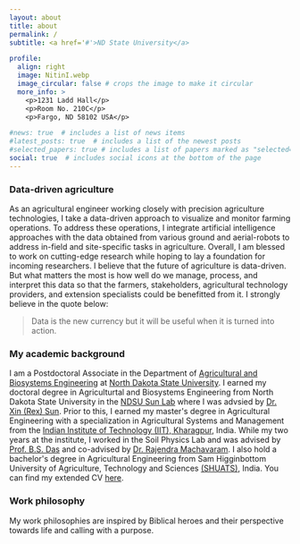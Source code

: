 ```yaml
---
layout: about
title: about
permalink: /
subtitle: <a href='#'>ND State University</a>

profile:
  align: right
  image: NitinI.webp
  image_circular: false # crops the image to make it circular
  more_info: >
    <p>1231 Ladd Hall</p>
    <p>Room No. 210C</p>
    <p>Fargo, ND 58102 USA</p>

#news: true  # includes a list of news items
#latest_posts: true  # includes a list of the newest posts
#selected_papers: true # includes a list of papers marked as "selected={true}"
social: true  # includes social icons at the bottom of the page
---
```


### Data-driven agriculture

As an agricultural engineer working closely with precision agriculture technologies, I take a data-driven approach to visualize and monitor farming operations. To address these operations, I integrate artificial intelligence approaches with the data obtained from various ground and aerial-robots to address in-field and site-specific tasks in agriculture. Overall, I am blessed to work on cutting-edge research while hoping to lay a foundation for incoming researchers. I believe that the future of agriculture is data-driven. But what matters the most is how well do we manage, process, and interpret this data so that the farmers, stakeholders, agricultural technology providers, and extension specialists could be benefitted from it. I strongly believe in the quote below:

> Data is the new currency but it will be useful when it is turned into action.

### My academic background

I am a Postdoctoral Associate in the Department of [Agricultural and Biosystems Engineering](https://www.ndsu.edu/aben/) at [North Dakota State University](https://www.ndsu.edu/). I earned my doctoral degree in Agriculturtal and Biosystems Engineering from North Dakota State University in the [NDSU Sun Lab](https://sites.google.com/view/ndsusunslab) where I was advsied by [Dr. Xin (Rex) Sun](https://www.ndsu.edu/aben/faculty_and_staff/personnel/dr_xin_rex_sun/). Prior to this, I earned my master's degree in Agricultural Engineering with a specialization in Agricultural Systems and Management from the [Indian Institute of Technology (IIT), Kharagpur](https://www.iitkgp.ac.in/), India. While my two years at the institute, I worked in the Soil Physics Lab and was advised by [Prof. B.S. Das](https://scholar.google.co.in/citations?hl=en&user=oEvfFMYAAAAJ&view_op=list_works&sortby=pubdate) and co-advised by [Dr. Rajendra Machavaram](https://sites.google.com/site/rajendramachavaram/). I also hold a bachelor's degree in Agricultural Engineering from Sam Higginbottom University of Agriculture, Technology and Sciences [(SHUATS)](https://shuats.edu.in/), India. You can find my extended CV [here](CV_Rai.pdf).

### Work philosophy

My work philosophies are inspired by Biblical heroes and their perspective towards life and calling with a purpose.
